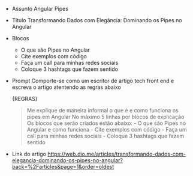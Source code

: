 - Assunto
    Angular Pipes

- Título
    Transformando Dados com Elegância: Dominando os Pipes no Angular

- Blocos
    - O que são Pipes no Angular
    - Cite exemplos com código
    - Faça um call para minhas redes sociais
    - Coloque 3 hashtags que fazem sentido

- Prompt
    Comporte-se como um escritor de artigo tech front end e escreva o artigo atentendo as regras abaixo

    {REGRAS}
    > Me explique de maneira informal o que é e como funciona os pipes em Angular
    > No máximo 5 linhas por blocos de explicação
    > Os blocos que serão criados estão abaixo:
        - O que são Pipes no Angular e como funciona
        - Cite exemplos com código
        - Faça um call para minhas redes sociais
        - Coloque 3 hashtags que fazem sentido

- Link do artigo
    https://web.dio.me/articles/transformando-dados-com-elegancia-dominando-os-pipes-no-angular?back=%2Farticles&page=1&order=oldest